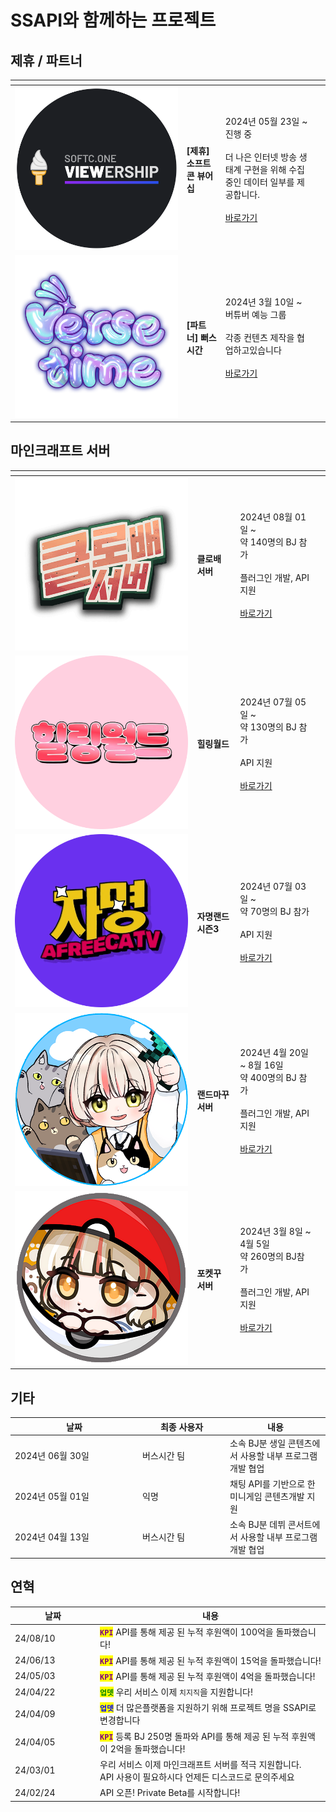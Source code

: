 # SSAPI와 함께하는 프로젝트

## 제휴 / 파트너

<table data-view="cards"><thead><tr><th></th><th></th><th></th><th data-hidden data-card-target data-type="content-ref"></th></tr></thead><tbody><tr><td><img src="../.gitbook/assets/소프트콘 로고" alt=""></td><td><h4><strong>[제휴] 소프트콘 뷰어십</strong></h4></td><td>2024년 05월 23일 ~<br>진행 중<br><br>더 나은 인터넷 방송 생태계 구현을 위해 수집중인 데이터 일부를 제공합니다.<br><br><a href="https://viewership.softc.one/">바로가기</a></td><td></td></tr><tr><td><img src="../.gitbook/assets/버스시간 로고" alt="" data-size="original"></td><td><h4><strong>[파트너] 뻐스시간</strong></h4></td><td><p>2024년 3월 10일 ~<br>버튜버 예능 그룹<br><br>각종 컨텐츠 제작을 협업하고있습니다<br><br><a href="https://bj.afreecatv.com/versetime">바로가기</a></p></td><td></td></tr></tbody></table>



## 마인크래프트 서버

<table data-view="cards"><thead><tr><th></th><th></th><th></th><th data-hidden data-card-target data-type="content-ref"></th></tr></thead><tbody><tr><td><img src="../.gitbook/assets/클로배.gif" alt="" data-size="original"></td><td><h4>클로배 서버</h4></td><td>2024년 08월 01일 ~<br>약 140명의 BJ 참가<br><br>플러그인 개발, API 지원<br><br><a href="https://bj.afreecatv.com/vf3366">바로가기</a></td><td></td></tr><tr><td><img src="../.gitbook/assets/gjm0211 (1).png" alt=""></td><td><h4>힐링월드</h4></td><td>2024년 07월 05일 ~<br>약 130명의 BJ 참가<br><br>API 지원<br><br><a href="https://bj.afreecatv.com/tmlarhf155">바로가기</a></td><td></td></tr><tr><td><img src="../.gitbook/assets/gjm0211.png" alt=""></td><td><h4><strong>자명랜드 시즌3</strong></h4></td><td>2024년 07월 03일 ~  <br>약  70명의  BJ 참가<br><br>API 지원<br><br><a href="https://bj.afreecatv.com/gjm0211">바로가기</a></td><td></td></tr><tr><td><img src="../.gitbook/assets/랜드마꾸 로고" alt=""></td><td><h4><strong>랜드마꾸 서버</strong></h4></td><td>2024년 4월 20일 ~ 8월 16일<br>약  400명의  BJ 참가<br><br> 플러그인 개발, API 지원<br><br><a href="https://bj.afreecatv.com/ziyom2">바로가기</a></td><td></td></tr><tr><td><img src="../.gitbook/assets/포켓꾸 로고" alt=""></td><td><h4><strong>포켓꾸 서버</strong></h4></td><td>2024년 3월 8일 ~ 4월 5일<br>약 260명의 BJ참가<br><br>플러그인 개발, API 지원<br><br><a href="https://bj.afreecatv.com/ziyom2">바로가기</a></td><td></td></tr></tbody></table>



## 기타

<table><thead><tr><th width="190">날짜</th><th width="126">최종 사용자</th><th>내용</th></tr></thead><tbody><tr><td>2024년 06월 30일</td><td>버스시간 팀</td><td>소속 BJ분 생일 콘텐츠에서 사용할 내부 프로그램 개발 협업</td></tr><tr><td>2024년 05월 01일</td><td>익명</td><td>채팅 API를 기반으로 한 미니게임 콘텐츠개발 지원</td></tr><tr><td>2024년 04월 13일</td><td>버스시간 팀</td><td>소속 BJ분 데뷔 콘서트에서 사용할 내부 프로그램 개발 협업</td></tr></tbody></table>



## 연혁

<table><thead><tr><th width="122">날짜</th><th>내용 </th></tr></thead><tbody><tr><td>24/08/10</td><td><mark style="color:purple;"><strong><code>KPI</code></strong></mark> API를 통해 제공 된 누적 후원액이 100억을 돌파했습니다!</td></tr><tr><td>24/06/13</td><td><mark style="color:purple;"><strong><code>KPI</code></strong></mark> API를 통해 제공 된 누적 후원액이 15억을 돌파했습니다!</td></tr><tr><td>24/05/03</td><td><mark style="color:purple;"><strong><code>KPI</code></strong></mark> API를 통해 제공 된 누적 후원액이 4억을 돌파했습니다!</td></tr><tr><td>24/04/22</td><td><mark style="color:green;"><strong><code>업뎃</code></strong></mark> 우리 서비스 이제 <code>치지직</code>을 지원합니다!</td></tr><tr><td>24/04/09</td><td><mark style="color:blue;"><strong><code>업뎃</code></strong></mark> 더 많은플랫폼을 지원하기 위해 프로젝트 명을 SSAPI로 변경합니다</td></tr><tr><td>24/04/05</td><td><mark style="color:purple;"><strong><code>KPI</code></strong></mark> 등록 BJ 250명 돌파와 API를 통해 제공 된 누적 후원액이 2억을 돌파했습니다!</td></tr><tr><td>24/03/01</td><td>우리 서비스 이제 마인크래프트 서버를 적극 지원합니다.<br>API 사용이 필요하시다 언제든 디스코드로 문의주세요</td></tr><tr><td>24/02/24</td><td>API 오픈! Private Beta를 시작합니다!</td></tr></tbody></table>
